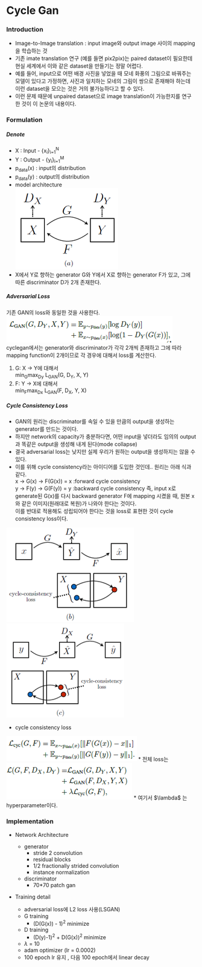 # Cycle Gan

### Introduction
* Image-to-Image translation : input image와 output image 사이의 mapping을 학습하는 것
* 기존 imate translation 연구 (예를 들면 pix2pix)는 paired dataset이 필요한데 현실 세계에서 이와 같은 dataset을 만들기는 정말 어렵다.
* 예를 들어, input으로 어떤 배경 사진을 넣었을 때 모네 화풍의 그림으로 바꿔주는 모델이 있다고 가정하면, 사진과 일치하는 모네의 그림이 쌍으로 존재해야 하는데 이런 dataset을 모으는 것은 거의 불가능하다고 할 수 있다.
* 이런 문제 때문에 unpaired dataset으로 image translation이 가능한지를 연구한 것이 이 논문의 내용이다.

### Formulation
##### Denote
* X : Input - {x<sub>i</sub>}<sub>i=1</sub><sup>N</sup>
* Y : Output - {y<sub>i</sub>}<sub>i=1</sub><sup>M</sup>
* p<sub>data</sub>(x) : input의 distribution
* p<sub>data</sub>(y) : output의 distribution
* model architecture  
  <img src='./image/cyclegan_1.PNG'>
* X에서 Y로 향하는 generator G와 Y에서 X로 향하는 generator F가 있고, 그에 따른 discriminator D가 2개 존재한다.

##### Adversarial Loss
기존 GAN의 loss와 동일한 것을 사용한다.   
<img src = './image/cyclegan_4.PNG'>  
cyclegan에서는 generator와 discriminator가 각각 2개씩 존재하고 그에 따라 mapping function이 2개이므로 각 경우에 대해서 loss를 계산한다.

1) G: X -> Y에 대해서   
min<sub>G</sub>max<sub>Dy</sub> L<sub>GAN</sub>(G, D<sub>Y</sub>, X, Y)
2) F: Y -> X에 대해서  
min<sub>F</sub>max<sub>Dx</sub> L<sub>GAN</sub>(F, D<sub>X</sub>, Y, X)

##### Cycle Consistency Loss
  * GAN의 원리는 discriminator를 속일 수 있을 만큼의 output을 생성하는 generator를 만드는 것이다.
  * 하지만 network의 capacity가 충분하다면, 어떤 input을 넣더라도 임의의 output과 똑같은 output을 생성해 내게 된다(mode collapse)
  * 결국 adversarial loss는 낮지만 실제 우리가 원하는 output을 생성하지는 않을 수 있다. 
  * 이를 위해 cycle consistency라는 아이디어를 도입한 것인데.. 원리는 아래 식과 같다.  
   x -> G(x) -> F(G(x)) = x :forward cycle consistency  
   y -> F(y) -> G(F(y)) = y :backward cycle consistency
   즉, input x로 generate된 G(x)를 다시 backward generator F에 mapping 시켰을 때, 원본 x와 같은 이미지(원래대로 복원)가 나와야 한다는 것이다.  
   이를 반대로 적용해도 성립되어야 한다는 것을 loss로 표현한 것이 cycle consistency loss이다.  

<img src = './image/cyclegan_2.PNG' height = 250> <img src = './image/cyclegan_3.PNG' height = 250>  
   * cycle consistency loss   
<img src = './image/cyclegan_5.PNG'>
   * 전체 loss는  
<img src = './image/cyclegan_6.PNG'>
   * 여기서 $\lambda$ 는  hyperparameter이다.

### Implementation
* Network Architecture 
   * generator
      * stride 2 convolution
      * residual blocks
      * 1/2 fractionally strided convolution
      * instance normalization
   * discriminator
      * 70*70 patch gan

* Training detail
  * adversarial loss에 L2 loss 사용(LSGAN)
  * G training
    * (D(G(x)) - 1)<sup>2</sup> minimize
  * D training
    * (D(y)-1)<sup>2</sup> + D(G(x))<sup>2</sup> minimize
  * $\lambda$ = 10
  * adam optimizer (lr = 0.0002)
  * 100 epoch lr 유지 , 다음 100 epoch에서 linear decay

